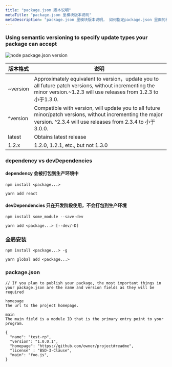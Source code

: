 ```yaml
---
title: "package.json 版本说明"
metaTitle: "package.json 里模块版本说明"
metaDescription: "package.json 里模块版本说明， 如何指定package.json 里面的模块版本号"
---
```


### Using semantic versioning to specify update types your package can accept

![node package.json version](/images/frontend/wheelbarrel-with-tilde-caret-white-bg-w1000.jpg "node package.json version")


版本格式 | 说明
------------ | -------------
~version | Approximately equivalent to version，update you to all future patch versions, without incrementing the minor version.~1.2.3 will use releases from 1.2.3 to 小于1.3.0.
^version | Compatible with version, will update you to all future minor/patch versions, without incrementing the major version. ^2.3.4 will use releases from 2.3.4 to 小于3.0.0.
latest | Obtains latest release
1.2.x | 1.2.0, 1.2.1, etc., but not 1.3.0


### dependency vs devDependencies
#### dependency 会被打包到生产环境中
```
npm install <package...>

yarn add react

```
#### devDependencies 只在开发阶段使用，不会打包到生产环境
```
npm install some_module --save-dev

yarn add <package...> [--dev/-D]
```

### 全局安装
```
npm install <package...> -g

yarn global add <package...>
```


### package.json 
```
// If you plan to publish your package, the most important things in your package.json are the name and version fields as they will be required

homepage
The url to the project homepage.

main
The main field is a module ID that is the primary entry point to your program.

{
  "name": "test-rp",
  "version": "1.0.0.1",
  "homepage": "https://github.com/owner/project#readme",
  "license" : "BSD-3-Clause",
  "main": "foo.js",
}
```